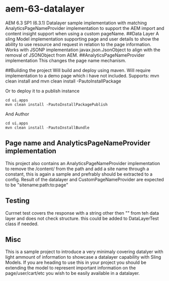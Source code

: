 # aem-63-datalayer
AEM 6.3 SP1 (6.3.1) Datalayer sample implementation with matching AnalyticsPageNameProvider implementation to support the AEM import and content insight support when using a custom pageName.
##Data Layer
A sling Model implementation supporting page and user details to show the ability to use resource and request in relation to the page information.
Works with JSONP implementation javax.json.JsonObject to align with the removal of JSONObject from AEM.
##AnalyticsPageNameProvider implementation
This changes the page name mechanism.

##Building the project
Will build and deploy using maven.
Will require implementation to a demo page which i have not included.
Supports:
    mvn clean install
and
    mvn clean install -PautoInstallPackage

Or to deploy it to a publish instance

    cd ui.apps
    mvn clean install -PautoInstallPackagePublish

And Author

    cd ui.apps
    mvn clean install -PautoInstallBundle

## Page name and AnalyticsPageNameProvider implementation
This project also contains an AnalyticsPageNameProvider implementation to remove the /content/ from the path and add a site name through a constant, this is again a sample and prefrably should be extracted to a config.
Result of the datalayer and CustomPageNameProvider are expected to be "sitename:path:to:page"


## Testing
Currnet test covers the response with a string other then "" from teh data layer and does not check structure. this could be added to DataLayerTest class if needed.


## Misc
This is a sample project to introduce a very minimaly covering datalyer with light ammount of information to showcase a datalayer capability with Sling Models.
If you are heading to use this in your project you should be extending the model to represent important information on the page/user/cart/etc you wish to be easily available in a datalayer.
